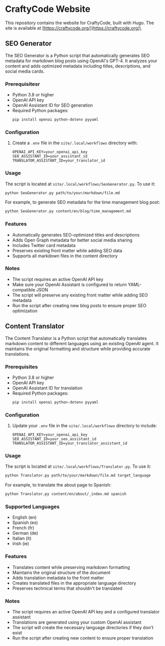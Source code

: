 # CraftyCode Website

This repository contains the website for CraftyCode, built with Hugo. The site is available at [https://craftycode.org/](https://craftycode.org/).

## SEO Generator

The SEO Generator is a Python script that automatically generates SEO metadata for markdown blog posts using OpenAI's GPT-4. It analyzes your content and adds optimized metadata including titles, descriptions, and social media cards.

### Prerequisitesr

- Python 3.8 or higher
- OpenAI API key
- OpenAI Assistant ID for SEO generation
- Required Python packages:
  ```bash
  pip install openai python-dotenv pyyaml
  ```

### Configuration

1. Create a `.env` file in the `site/.local/workflows` directory with:
   ```
   OPENAI_API_KEY=your_openai_api_key
   SEO_ASSISTANT_ID=your_assistant_id
   TRANSLATOR_ASSISTANT_ID=your_translator_id
   ```

### Usage

The script is located at `site/.local/workflows/SeoGenerator.py`. To use it:

```bash
python SeoGenerator.py path/to/your/markdown/file.md
```

For example, to generate SEO metadata for the time management blog post:

```bash
python SeoGenerator.py content/en/blog/time_management.md
```

### Features

- Automatically generates SEO-optimized titles and descriptions
- Adds Open Graph metadata for better social media sharing
- Includes Twitter card metadata
- Preserves existing front matter while adding SEO data
- Supports all markdown files in the content directory

### Notes

- The script requires an active OpenAI API key
- Make sure your OpenAI Assistant is configured to return YAML-compatible JSON
- The script will preserve any existing front matter while adding SEO metadata
- Run the script after creating new blog posts to ensure proper SEO optimization

## Content Translator

The Content Translator is a Python script that automatically translates markdown content to different languages using an existing OpenAI agent. It maintains the original formatting and structure while providing accurate translations.

### Prerequisites

- Python 3.8 or higher
- OpenAI API key
- OpenAI Assistant ID for translation
- Required Python packages:
  ```bash
  pip install openai python-dotenv pyyaml
  ```

### Configuration

1. Update your `.env` file in the `site/.local/workflows` directory to include:
   ```
   OPENAI_API_KEY=your_openai_api_key
   SEO_ASSISTANT_ID=your_seo_assistant_id
   TRANSLATOR_ASSISTANT_ID=your_translator_assistant_id
   ```

### Usage

The script is located at `site/.local/workflows/Translator.py`. To use it:

```bash
python Translator.py path/to/your/markdown/file.md target_language
```

For example, to translate the about page to Spanish:

```bash
python Translator.py content/en/about/_index.md spanish
```

### Supported Languages

- English (en)
- Spanish (es)
- French (fr)
- German (de)
- Italian (it)
- Irish (ie)

### Features

- Translates content while preserving markdown formatting
- Maintains the original structure of the document
- Adds translation metadata to the front matter
- Creates translated files in the appropriate language directory
- Preserves technical terms that shouldn't be translated

### Notes

- The script requires an active OpenAI API key and a configured translator assistant
- Translations are generated using your custom OpenAI assistant
- The script will create the necessary language directories if they don't exist
- Run the script after creating new content to ensure proper translation
